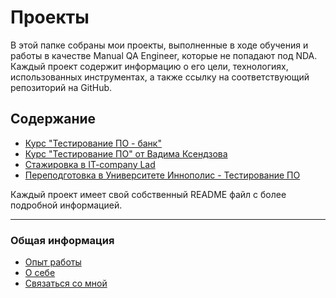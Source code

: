 # Проекты

В этой папке собраны мои проекты, выполненные в ходе обучения и работы в качестве Manual QA Engineer, которые не попадают под NDA. Каждый проект содержит информацию о его цели, технологиях, использованных инструментах, а также ссылку на соответствующий репозиторий на GitHub.

## Содержание

- [Курс "Тестирование ПО - банк"](Project1/README.md)
- [Курс "Тестирование ПО" от Вадима Ксендзова](Project2/README.md)
- [Стажировка в IT-company Lad](Project3/README.md)
- [Переподготовка в Университете Иннополис - Тестирование ПО](Project4/README.md)

Каждый проект имеет свой собственный README файл с более подробной информацией.

---

### Общая информация

- [Опыт работы](../README.md#опыт-работы)
- [О себе](../README.md#о-себе)
- [Связаться со мной](../README.md#связаться-со-мной)
